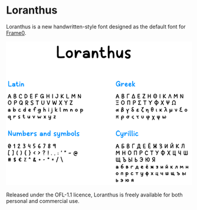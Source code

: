 # Loranthus

Loranthus is a new handwritten-style font designed as the default font for [Frame0](https://frame0.app).

![Image description](https://github.com/mklaabs/loranthus-font/raw/main/loranthus.png)

Released under the OFL-1.1 licence, Loranthus is freely available for both personal and commercial use.
